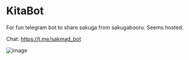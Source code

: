 # KitaBot
For fun telegram bot to share sakuga from sakugabooru. Seems hosted. 

Chat: https://t.me/sakmad_bot

![image](https://media.tenor.com/BxOP1n9xgdIAAAAS/bocchi-bocchi-the-rock.gif)
